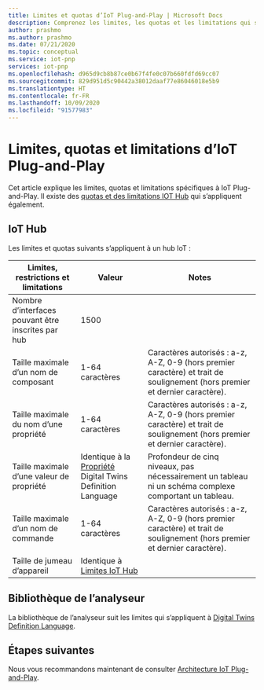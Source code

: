 ```yaml
---
title: Limites et quotas d’IoT Plug-and-Play | Microsoft Docs
description: Comprenez les limites, les quotas et les limitations qui s’appliquent lorsque vous utilisez IoT Plug-and-Play.
author: prashmo
ms.author: prashmo
ms.date: 07/21/2020
ms.topic: conceptual
ms.service: iot-pnp
services: iot-pnp
ms.openlocfilehash: d965d9cb8b87ce0b67f4fe0c07b660fdfd69cc07
ms.sourcegitcommit: 829d951d5c90442a38012daaf77e86046018e5b9
ms.translationtype: HT
ms.contentlocale: fr-FR
ms.lasthandoff: 10/09/2020
ms.locfileid: "91577983"
---
```

# <a name="iot-plug-and-play-limits-quotas-and-throttles"></a>Limites, quotas et limitations d’IoT Plug-and-Play

Cet article explique les limites, quotas et limitations spécifiques à IoT Plug-and-Play. Il existe des [quotas et des limitations IOT Hub](../iot-hub/iot-hub-devguide-quotas-throttling.md) qui s’appliquent également.

## <a name="iot-hub"></a>IoT Hub

Les limites et quotas suivants s’appliquent à un hub IoT :

| Limites, restrictions et limitations | Valeur | Notes |
|-----|-----|-----|
| Nombre d’interfaces pouvant être inscrites par hub | 1500 ||
| Taille maximale d’un nom de composant | 1-64 caractères | Caractères autorisés : a-z, A-Z, 0-9 (hors premier caractère) et trait de soulignement (hors premier et dernier caractère). |
| Taille maximale du nom d’une propriété | 1-64 caractères | Caractères autorisés : a-z, A-Z, 0-9 (hors premier caractère) et trait de soulignement (hors premier et dernier caractère). |
| Taille maximale d’une valeur de propriété | Identique à la [Propriété](https://github.com/Azure/opendigitaltwins-dtdl/blob/master/DTDL/v2/dtdlv2.md#property) Digital Twins Definition Language | Profondeur de cinq niveaux, pas nécessairement un tableau ni un schéma complexe comportant un tableau. |
| Taille maximale d’un nom de commande | 1-64 caractères | Caractères autorisés : a-z, A-Z, 0-9 (hors premier caractère) et trait de soulignement (hors premier et dernier caractère).|
| Taille de jumeau d’appareil | Identique à [Limites IoT Hub](../iot-hub/iot-hub-devguide-device-twins.md#device-twin-size) ||

## <a name="parser-library"></a>Bibliothèque de l’analyseur

La bibliothèque de l’analyseur suit les limites qui s’appliquent à [Digital Twins Definition Language](https://github.com/Azure/opendigitaltwins-dtdl).

## <a name="next-steps"></a>Étapes suivantes

Nous vous recommandons maintenant de consulter [Architecture IoT Plug-and-Play](concepts-architecture.md).
